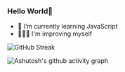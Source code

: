 ### Hello World👋
- 🌱 I’m currently learning JavaScript
- 🧑🏽‍💻 I'm improving myself 




<!--
**APJ-9/APJ-9** is a ✨ _special_ ✨ repository because its `README.md` (this file) appears on your GitHub profile.

Here are some ideas to get you started:

- 🔭 I’m currently working on ...
- 🌱 I’m currently learning ...
- 👯 I’m looking to collaborate on ...
- 🤔 I’m looking for help with ...
- 💬 Ask me about ...
- 📫 How to reach me: ...
- 😄 Pronouns: ...
- ⚡ Fun fact: ...
-->


![GitHub Streak](https://streak-stats.demolab.com/?user=APJ-9)

![Ashutosh's github activity graph](https://activity-graph.herokuapp.com/graph?username=Ashutosh00710&theme=dracula)
